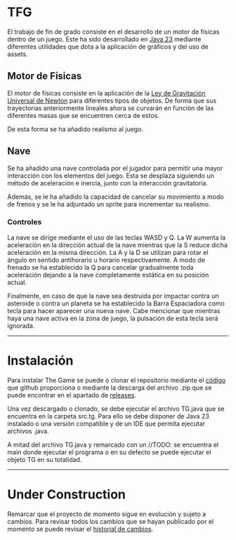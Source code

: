 # TFG

El trabajo de fin de grado consiste en el desarrollo de un motor de físicas dentro de un juego.
Este ha sido desarrollado en [Java 23](https://www.oracle.com/java/technologies/javase/jdk23-archive-downloads.html) mediante diferentes utilidades que dota a la aplicación de gráficos y del uso de assets.

## Motor de Físicas

El motor de físicas consiste en la aplicación de la [Ley de Gravitación Universal de Newton](https://en.wikipedia.org/wiki/Newton%27s_law_of_universal_gravitation) para diferentes tipos de objetos. De forma que sus trayectorias anteriormente lineales ahora se curvarán en función de las diferentes masas que se encuentren cerca de estos.

De esta forma se ha añadido realismo al juego.

## Nave

Se ha añadido una nave controlada por el jugador para permitir una mayor interacción con los elementos del juego. Esta se desplaza siguiendo un método de aceleración e inercia, junto con la interacción gravitatoria.

Además, se le ha añadido la capacidad de cancelar su movimiento a modo de frenos y se le ha adjuntado un sprite para incrementar su realismo.

### Controles

La nave se dirige mediante el uso de las teclas WASD y Q. La W aumenta la aceleración en la dirección actual de la nave mientras que la S reduce dicha aceleración en la misma dirección. La A y la D se utilizan para rotar el ángulo en sentido antihorario u horario respectivamente. A modo de frenado se ha establecido la Q para cancelar gradualmente toda aceleración dejando a la nave completamente estática en su posición actual.

Finalmente, en caso de que la nave sea destruida por impactar contra un asteroide o contra un planeta se ha establecido la Barra Espaciadora como tecla para hacer aparecer una nueva nave. Cabe mencionar que mientras haya una nave activa en la zona de juego, la pulsación de esta tecla será ignorada.

---
# Instalación

Para instalar The Game se puede o clonar el repositorio mediante el [código](https://github.com/aiasakitoprof/TFG.git) que github proporciona o mediante la descarga del archivo .zip que se puede encontrar en el apartado de [releases](https://github.com/aiasakitoprof/TFG/releases).

Una vez descargado o clonado, se debe ejecutar el archivo TG.java que se encuentra en la carpeta src.tg. Para ello se debe disponer de Java 23 instalado o una versión compatible y de un IDE que permita ejecutar archivos .java.

A mitad del archivo TG.java y remarcado con un //TODO: se encuentra el main donde ejecutar el programa o en su defecto se puede ejecutar el objeto TG en su totalidad.

---
# Under Construction

Remarcar que el proyecto de momento sigue en evolución y sujeto a cambios. Para revisar todos los cambios que se hayan publicado por el momento se puede revisar el [historial de cambios](https://github.com/aiasakitoprof/TFG/commits/main).